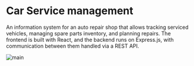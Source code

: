 # Car Service management
An information system for an auto repair shop that allows tracking serviced vehicles, managing spare parts inventory, and planning repairs. The frontend is built with React, and the backend runs on Express.js, with communication between them handled via a REST API.

![main](https://github.com/user-attachments/assets/92ca37c8-f68e-4576-8b65-7f6ed1cb3527)
